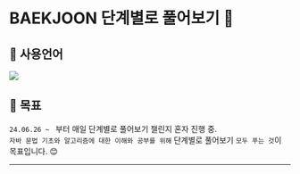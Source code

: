 <h1>BAEKJOON 단계별로 풀어보기 👋</h1>
<p>

## 🤝 사용언어
<img src="https://img.shields.io/badge/Java-007396?style=flat&logo=OpenJDK&logoColor=white"/>

## 📝 목표

`24.06.26 ~ ` 부터 매일 단계별로 풀어보기 챌린지 혼자 진행 중. <br>
`자바 문법 기초와 알고리즘에 대한 이해와 공부를 위해` 단계별로 풀어보기 `모두 푸는 것`이 목표입니다. 😊

***

